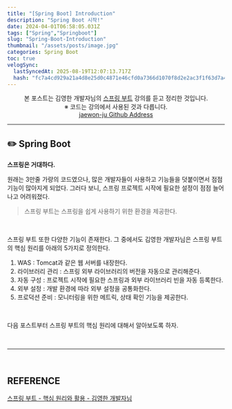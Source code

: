 ```yaml
---
title: "[Spring Boot] Introduction"
description: "Spring Boot 시작!"
date: 2024-04-01T06:58:05.031Z
tags: ["Spring","Springboot"]
slug: "Spring-Boot-Introduction"
thumbnail: "/assets/posts/image.jpg"
categories: Spring Boot
toc: true
velogSync:
  lastSyncedAt: 2025-08-19T12:07:13.717Z
  hash: "fc7a4cd929a21a4d8e25d0c4871e46cfd0a7366d1070f8d2e2ac3f1f63d7a498"
---
```


<center>본 포스트는 김영한 개발자님의 <a href = "https://www.inflearn.com/course/%EC%8A%A4%ED%94%84%EB%A7%81%EB%B6%80%ED%8A%B8-%ED%95%B5%EC%8B%AC%EC%9B%90%EB%A6%AC-%ED%99%9C%EC%9A%A9">스프링 부트</a> 강의를 듣고 정리한 것입니다.<br> ※ 코드는 강의에서 사용된 것과 다릅니다.<br> <a href = https://github.com/jaewon-ju/Learning_Spring>jaewon-ju Github Address</a></center>


---


## ✏️ Spring Boot
__스프링은 거대하다.__

원래는 3만줄 가량의 코드였으나, 많은 개발자들이 사용하고 기능들을 덧붙이면서 점점 기능이 많아지게 되었다. 그러다 보니, 스프링 프로젝트 시작에 필요한 설정이 점점 늘어나고 어려워졌다.

> 스프링 부트는 스프링을 쉽게 사용하기 위한 환경을 제공한다.

<br>

스프링 부트 또한 다양한 기능이 존재한다.
그 중에서도 김영한 개발자님은 스프링 부트의 핵심 원리를 아래의 5가지로 정의한다.

1. WAS
: Tomcat과 같은 웹 서버를 내장한다.
2. 라이브러리 관리
: 스프링 외부 라이브러리의 버전을 자동으로 관리해준다.
3. 자동 구성
: 프로젝트 시작에 필요한 스프링과 외부 라이브러리 빈을 자동 등록한다.
4. 외부 설정
: 개발 환경에 따라 외부 설정을 공통화한다.
5. 프로덕션 준비
: 모니터링을 위한 메트릭, 상태 확인 기능을 제공한다.

<br>

다음 포스트부터 스프링 부트의 핵심 원리에 대해서 알아보도록 하자.


<br>

---

<br>

## REFERENCE
<a href = "https://www.inflearn.com/course/%EC%8A%A4%ED%94%84%EB%A7%81%EB%B6%80%ED%8A%B8-%ED%95%B5%EC%8B%AC%EC%9B%90%EB%A6%AC-%ED%99%9C%EC%9A%A9">스프링 부트 - 핵심 원리와 활용 - 김영한 개발자님</a>